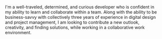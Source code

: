  I'm a well-traveled, determined, and curious developer who is confident in my ability to learn and collaborate within a team. Along with the ability to be business-savvy with collectively three years of experience in digital design and project management, I am looking to contribute a new outlook, creativity, and finding solutions, while working in a collaborative work environment.
